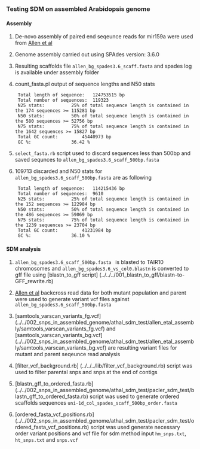 ### Testing SDM on assembled Arabidopsis genome

#### Assembly

1. De-novo assembly of paired end seqeunce reads for mir159a were used from  [Allen et al](http://journal.frontiersin.org/article/10.3389/fpls.2013.00362/full)

2. Genome assembly carried out using SPAdes version: 3.6.0

3. Resulting scaffolds file `allen_bg_spades3.6_scaff.fasta` and spades log is available under assembly folder

4. count_fasta.pl output of sequence lengths and N50 stats

		Total length of sequence:	124753515 bp
		Total number of sequences:	119323
		N25 stats:			25% of total sequence length is contained in the 174 sequences >= 115281 bp
		N50 stats:			50% of total sequence length is contained in the 580 sequences >= 52756 bp
		N75 stats:			75% of total sequence length is contained in the 1642 sequences >= 15827 bp
		Total GC count:			45440973 bp
		GC %:				36.42 %

 
5. `select_fasta.rb` script used to discard sequences less than 500bp and saved sequnces to `allen_bg_spades3.6_scaff_500bp.fasta`

6. 109713 discarded and N50 stats for `allen_bg_spades3.6_scaff_500bp.fasta` are as following

		Total length of sequence:	114215436 bp
		Total number of sequences:	9610
		N25 stats:			25% of total sequence length is contained in the 152 sequences >= 122984 bp
		N50 stats:			50% of total sequence length is contained in the 486 sequences >= 59069 bp
		N75 stats:			75% of total sequence length is contained in the 1239 sequences >= 23704 bp
		Total GC count:			41231984 bp
		GC %:				36.10 %


#### SDM analysis

1. `allen_bg_spades3.6_scaff_500bp.fasta ` is blasted to TAIR10 chromosomes and `allen_bg_spades3.6_vs_col0.blastn` is converted to gff file using [blastn\_to_gff script] (../../../001_blastn_to_gff/blastn-to-GFF_rewrite.rb)

2. [Allen et al](http://journal.frontiersin.org/article/10.3389/fpls.2013.00362/full) backcross read data for both mutant population and parent were used to generate variant vcf files against `allen_bg_spades3.6_scaff_500bp.fasta`

3. [samtools\_varscan\_variants_fg.vcf] (../../002_snps_in_assembled_genome/athal_sdm_test/allen_etal_assembly/samtools_varscan_variants_fg.vcf) and [samtools\_varscan\_variants_bg.vcf] (../../002_snps_in_assembled_genome/athal_sdm_test/allen_etal_assembly/samtools_varscan_variants_bg.vcf) are resulting variant files for mutant and parent seqeunce read analysis

4. [filter_vcf_background.rb] (../../../lib/filter_vcf_background.rb) script was used to filter parental snps and snps at the end of contigs

5. [blastn_gff_to_ordered_fasta.rb] (../../002_snps_in_assembled_genome/athal_sdm_test/pacler_sdm_test/blastn_gff_to_ordered_fasta.rb) script was used to generate ordered scaffolds sequences `uni-1d_col_spades_scaff_500bp_order.fasta` 

6. [ordered_fasta_vcf_positions.rb] (../../002_snps_in_assembled_genome/athal_sdm_test/pacler_sdm_test/ordered_fasta_vcf_positions.rb) script was used generate necessary order variant positions and vcf file for sdm method input `hm_snps.txt`, `ht_snps.txt` and `snps.vcf`


